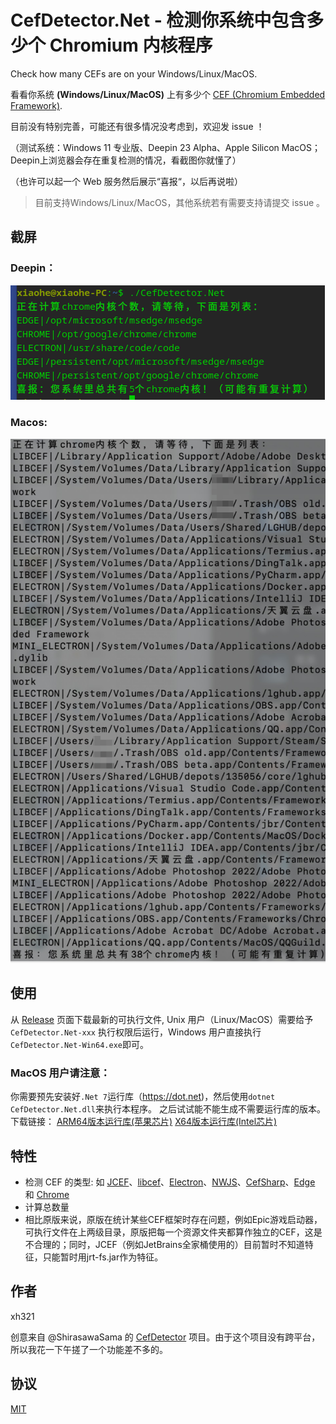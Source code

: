 # CefDetector.Net - 检测你系统中包含多少个 Chromium 内核程序

Check how many CEFs are on your Windows/Linux/MacOS.

看看你系统 **(Windows/Linux/MacOS)** 上有多少个 [CEF (Chromium Embedded Framework)](https://bitbucket.org/chromiumembedded/cef/).

目前没有特别完善，可能还有很多情况没考虑到，欢迎发 issue ！

（测试系统：Windows 11 专业版、Deepin 23 Alpha、Apple Silicon MacOS；Deepin上浏览器会存在重复检测的情况，看截图你就懂了）

（也许可以起一个 Web 服务然后展示“喜报“，以后再说啦）

> 目前支持Windows/Linux/MacOS，其他系统若有需要支持请提交 issue 。

## 截屏

### Deepin：
![ScreenshotLinux](./screenshot_linux.png)

### Macos:
![ScreenshotMacos](./screenshot_mac.png)

## 使用

从 [Release](https://github.com/xh321/CefDetector.Net/releases) 页面下载最新的可执行文件, Unix 用户（Linux/MacOS）需要给予 `CefDetector.Net-xxx` 执行权限后运行，Windows 用户直接执行`CefDetector.Net-Win64.exe`即可。

### MacOS 用户请注意：

你需要预先安装好`.Net 7`运行库（https://dot.net)，然后使用`dotnet CefDetector.Net.dll`来执行本程序。
之后试试能不能生成不需要运行库的版本。
下载链接：
[ARM64版本运行库(苹果芯片)](https://dotnet.microsoft.com/en-us/download/dotnet/thank-you/runtime-7.0.0-macos-arm64-installer)
[X64版本运行库(Intel芯片)](https://dotnet.microsoft.com/en-us/download/dotnet/thank-you/runtime-7.0.0-macos-x64-installer)

## 特性

- 检测 CEF 的类型: 如 [JCEF](https://github.com/JetBrains/jcef)、[libcef](https://bitbucket.org/chromiumembedded/cef/src/master/)、[Electron](https://www.electronjs.org/)、[NWJS](https://nwjs.io/)、[CefSharp](http://cefsharp.github.io/)、[Edge](https://www.microsoft.com/en-us/edge) 和 [Chrome](https://www.google.com/chrome/)
- 计算总数量
- 相比原版来说，原版在统计某些CEF框架时存在问题，例如Epic游戏启动器，可执行文件在上两级目录，原版把每一个资源文件夹都算作独立的CEF，这是不合理的；同时，JCEF（例如JetBrains全家桶使用的）目前暂时不知道特征，只能暂时用jrt-fs.jar作为特征。

## 作者

xh321

创意来自 @ShirasawaSama 的 [CefDetector](https://github.com/ShirasawaSama/CefDetector) 项目。由于这个项目没有跨平台，所以我花一下午搓了一个功能差不多的。

## 协议

[MIT](./LICENSE)